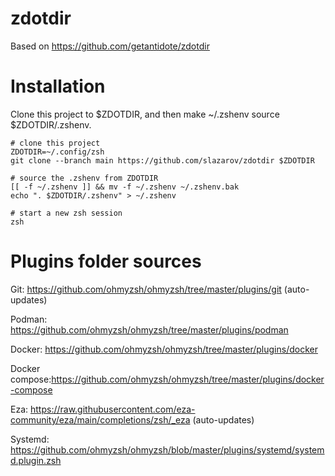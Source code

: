 # zdotdir
Based on https://github.com/getantidote/zdotdir

# Installation
Clone this project to $ZDOTDIR, and then make ~/.zshenv source $ZDOTDIR/.zshenv.
```
# clone this project
ZDOTDIR=~/.config/zsh
git clone --branch main https://github.com/slazarov/zdotdir $ZDOTDIR

# source the .zshenv from ZDOTDIR
[[ -f ~/.zshenv ]] && mv -f ~/.zshenv ~/.zshenv.bak
echo ". $ZDOTDIR/.zshenv" > ~/.zshenv

# start a new zsh session
zsh
```
# Plugins folder sources
Git: https://github.com/ohmyzsh/ohmyzsh/tree/master/plugins/git (auto-updates)

Podman: https://github.com/ohmyzsh/ohmyzsh/tree/master/plugins/podman

Docker: https://github.com/ohmyzsh/ohmyzsh/tree/master/plugins/docker

Docker compose:https://github.com/ohmyzsh/ohmyzsh/tree/master/plugins/docker-compose

Eza: https://raw.githubusercontent.com/eza-community/eza/main/completions/zsh/_eza (auto-updates)

Systemd: https://github.com/ohmyzsh/ohmyzsh/blob/master/plugins/systemd/systemd.plugin.zsh
